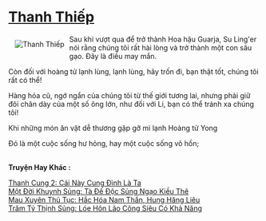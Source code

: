 <a href="https://truyentiki.com/thanh-thiep.31599/" title="Thanh Thiếp"><h1>Thanh Thiếp</h1></a><div style="display:table"><img align="right" style="float: left; padding: 10px;" src="https://truyentiki.com/a/img/str/src/31599.jpg" alt="Thanh Thiếp">Sau khi vượt qua để trở thành Hoa hậu Guarja, Su Ling&#39;er nói rằng chúng tôi rất hài lòng và trở thành một con sâu gạo. Đây là điều may mắn. <p></p> Còn đối với hoàng tử lạnh lùng, lạnh lùng, hãy trốn đi, bạn thật tốt, chúng tôi rất có thể! <p></p> Hàng hóa cũ, ngớ ngẩn của chúng tôi từ thế giới tương lai, nhưng phải giữ đôi chân dày của một số ông lớn, như đối với Li, bạn có thể tránh xa chúng tôi! <p></p> Khi những món ăn vặt dễ thương gặp gỡ mì lạnh Hoàng tử Yong <p></p> Đó là một cuộc sống hư hỏng, hay một cuộc sống vô hồn;</div><p><br><b>Truyện Hay Khác :</b></p><a href="https://truyentiki.com/thanh-cung-2-cai-nay-cung-dinh-la-ta.31598/" alt="Thanh Cung 2: Cái Này Cung Đình Là Ta">Thanh Cung 2: Cái Này Cung Đình Là Ta</a><br/><a href="https://github.com/nownovels/truyenhay/tree/master/truyenhay/30390/README.md" alt="Một Đời Khuynh Sủng: Tà Đế Độc Sủng Ngạo Kiều Thê">Một Đời Khuynh Sủng: Tà Đế Độc Sủng Ngạo Kiều Thê</a><br/><a href="https://truyentiki.wordpress.com/2020/06/08/mau-xuyen-thu-tuc-hac-hoa-nam-than-hung-hang-lieu/" alt="Mau Xuyên Thủ Tục: Hắc Hóa Nam Thần, Hung Hăng Liêu">Mau Xuyên Thủ Tục: Hắc Hóa Nam Thần, Hung Hăng Liêu</a><br/><a href="https://github.com/nownovels/topcv/tree/master/truyenhay/31933/README.md" alt="Trăm Tỷ Thịnh Sủng: Lóe Hôn Lão Công Siêu Có Khả Năng">Trăm Tỷ Thịnh Sủng: Lóe Hôn Lão Công Siêu Có Khả Năng</a><br/>